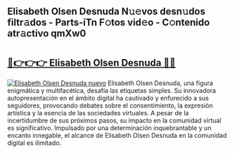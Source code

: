 ## Elisabeth Olsen Desnuda N𝚞𝚎vos desn𝚞dos filtr𝚊dos - Parts-iTn F𝚘tos vid𝚎o - C𝚘ntenido atr𝚊ctivo qmXw0

# <h2><a href="http://mb6b17.tromn.icu/?c=Elisabeth+Olsen+Desnuda">🔗👉👉👉 Elisabeth Olsen Desnuda 🔗🔗</a></h2>

[![Elisabeth Olsen Desnuda nuevo](https://i.imgur.com/pEAQMta.gif)](http://mb6b17.tromn.icu/?c=Elisabeth+Olsen+Desnuda)
Elisabeth Olsen Desnuda, una figura enigmática y multifacética, desafía las etiquetas simples. Su innovadora autopresentación en el ámbito digital ha cautivado y enfurecido a sus seguidores, provocando debates sobre el consentimiento, la expresión artística y la esencia de las sociedades virtuales. A pesar de la incertidumbre de sus próximos pasos, su impacto en la comunidad virtual es significativo. Impulsado por una determinación inquebrantable y un encanto innegable, el alcance de Elisabeth Olsen Desnuda en la comunidad digital es ilimitado.
